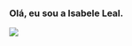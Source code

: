 ### Olá, eu sou a Isabele Leal.
<img src="https://user-images.githubusercontent.com/103459827/176191563-982286c5-0c87-4de0-8785-e301aa0bf786.png
">

<!---
isabeleleal/isabeleleal is a ✨ special ✨ repository because its `README.md` (this file) appears on your GitHub profile.
You can click the Preview link to take a look at your changes.
--->
